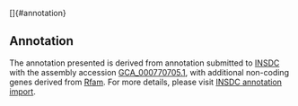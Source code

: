 []{#annotation}

Annotation
----------

The annotation presented is derived from annotation submitted to
[INSDC](http://www.insdc.org) with the assembly accession
[GCA\_000770705.1](http://www.ebi.ac.uk/ena/data/view/GCA_000770705.1),
with additional non-coding genes derived from
[Rfam](http://rfam.xfam.org/). For more details, please visit [INSDC
annotation
import](http://ensemblgenomes.org/info/data/insdc_annotation).
